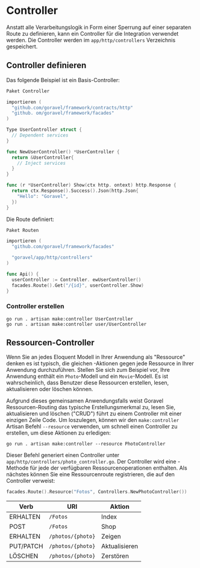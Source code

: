 # Controller

Anstatt alle Verarbeitungslogik in Form einer Sperrung auf einer separaten Route zu definieren, kann ein Controller für die Integration
verwendet werden. Die Controller werden im `app/http/controllers` Verzeichnis gespeichert.

## Controller definieren

Das folgende Beispiel ist ein Basis-Controller:

```go
Paket Controller

importieren (
  "github.com/goravel/framework/contracts/http"
  "github. om/goravel/framework/facades"
)

Type UserController struct {
  // Dependent services
}

func NewUserController() *UserController {
  return &UserController{
    // Inject services
  }
}

func (r *UserController) Show(ctx http. ontext) http.Response {
  return ctx.Response().Success().Json(http.Json{
    "Hello": "Goravel",
  })
}
```

Die Route definiert:

```go
Paket Routen

importieren (
  "github.com/goravel/framework/facades"

  "goravel/app/http/controllers"
)

func Api() {
  userController := Controller. ewUserController()
  facades.Route().Get("/{id}", userController.Show)
}
```

### Controller erstellen

```shell
go run . artisan make:controller UserController
go run . artisan make:controller user/UserController
```

## Ressourcen-Controller

Wenn Sie an jedes Eloquent Modell in Ihrer Anwendung als "Ressource" denken es ist typisch, die gleichen
-Aktionen gegen jede Ressource in Ihrer Anwendung durchzuführen. Stellen Sie sich zum Beispiel vor, Ihre Anwendung enthält ein `Photo`-Modell und ein
`Movie`-Modell. Es ist wahrscheinlich, dass Benutzer diese Ressourcen erstellen, lesen, aktualisieren oder löschen können.

Aufgrund dieses gemeinsamen Anwendungsfalls weist Goravel Ressourcen-Routing das typische Erstellungsmerkmal zu, lesen Sie, aktualisieren und löschen ("CRUD")
führt zu einem Controller mit einer einzigen Zeile Code. Um loszulegen, können wir den `make:controller` Artisan Befehl
`--resource` verwenden, um schnell einen Controller zu erstellen, um diese Aktionen zu erledigen:

```shell
go run . artisan make:controller --resource PhotoController
```

Dieser Befehl generiert einen Controller unter `app/http/controllers/photo_controller.go`. Der Controller wird eine
-Methode für jede der verfügbaren Ressourcenoperationen enthalten. Als nächstes können Sie eine Ressourcenroute registrieren, die auf den
Controller verweist:

```go
facades.Route().Resource("Fotos", Controllers.NewPhotoController())
```

| Verb      | URI               | Aktion        |
| --------- | ----------------- | ------------- |
| ERHALTEN  | `/Fotos`          | Index         |
| POST      | `/Fotos`          | Shop          |
| ERHALTEN  | `/photos/{photo}` | Zeigen        |
| PUT/PATCH | `/photos/{photo}` | Aktualisieren |
| LÖSCHEN   | `/photos/{photo}` | Zerstören     |

